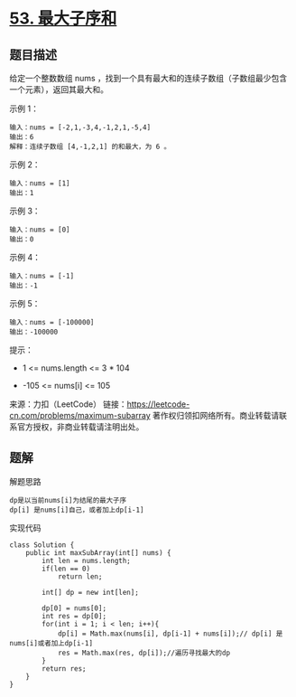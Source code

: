 # [53. 最大子序和](https://leetcode-cn.com/problems/maximum-subarray/)

## 题目描述

给定一个整数数组 nums ，找到一个具有最大和的连续子数组（子数组最少包含一个元素），返回其最大和。

 

示例 1：

```
输入：nums = [-2,1,-3,4,-1,2,1,-5,4]
输出：6
解释：连续子数组 [4,-1,2,1] 的和最大，为 6 。
```

示例 2：

```
输入：nums = [1]
输出：1
```

示例 3：

```
输入：nums = [0]
输出：0
```

示例 4：

```
输入：nums = [-1]
输出：-1
```

示例 5：

```
输入：nums = [-100000]
输出：-100000
```


提示：

- 1 <= nums.length <= 3 * 104

- -105 <= nums[i] <= 105

  

来源：力扣（LeetCode）
链接：https://leetcode-cn.com/problems/maximum-subarray
著作权归领扣网络所有。商业转载请联系官方授权，非商业转载请注明出处。



## 题解

解题思路

```
dp是以当前nums[i]为结尾的最大子序
dp[i] 是nums[i]自己，或者加上dp[i-1]
```

实现代码

```
class Solution {
    public int maxSubArray(int[] nums) {
        int len = nums.length;
        if(len == 0)
            return len;

        int[] dp = new int[len];

        dp[0] = nums[0];
        int res = dp[0];
        for(int i = 1; i < len; i++){
            dp[i] = Math.max(nums[i], dp[i-1] + nums[i]);// dp[i] 是nums[i]或者加上dp[i-1]
            res = Math.max(res, dp[i]);//遍历寻找最大的dp
        }        
        return res;
    }
}
```

